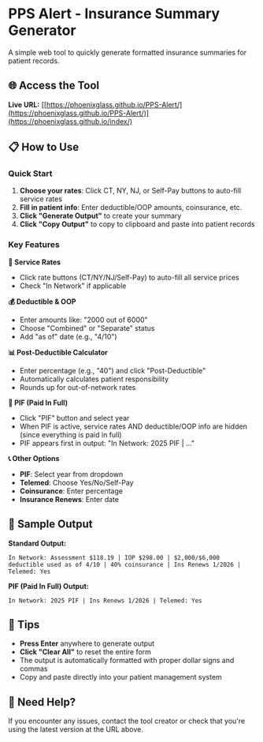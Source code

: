 # PPS Alert - Insurance Summary Generator

A simple web tool to quickly generate formatted insurance summaries for patient records.

## 🌐 Access the Tool
**Live URL:** [[https://phoenixglass.github.io/PPS-Alert/](https://phoenixglass.github.io/PPS-Alert/)](https://phoenixglass.github.io/index/)

## 📋 How to Use

### Quick Start
1. **Choose your rates**: Click CT, NY, NJ, or Self-Pay buttons to auto-fill service rates
2. **Fill in patient info**: Enter deductible/OOP amounts, coinsurance, etc.
3. **Click "Generate Output"** to create your summary
4. **Click "Copy Output"** to copy to clipboard and paste into patient records

### Key Features

**🏥 Service Rates**
- Click rate buttons (CT/NY/NJ/Self-Pay) to auto-fill all service prices
- Check "In Network" if applicable

**💰 Deductible & OOP**
- Enter amounts like: "2000 out of 6000" 
- Choose "Combined" or "Separate" status
- Add "as of" date (e.g., "4/10")

**📊 Post-Deductible Calculator**
- Enter percentage (e.g., "40") and click "Post-Deductible"
- Automatically calculates patient responsibility
- Rounds up for out-of-network rates

**🏥 PIF (Paid In Full)**
- Click "PIF" button and select year
- When PIF is active, service rates AND deductible/OOP info are hidden (since everything is paid in full)
- PIF appears first in output: "In Network: 2025 PIF | ..."

**📞 Other Options**
- **PIF**: Select year from dropdown
- **Telemed**: Choose Yes/No/Self-Pay
- **Coinsurance**: Enter percentage
- **Insurance Renews**: Enter date

## 📝 Sample Output

**Standard Output:**
```
In Network: Assessment $118.19 | IOP $298.00 | $2,000/$6,000 deductible used as of 4/10 | 40% coinsurance | Ins Renews 1/2026 | Telemed: Yes
```

**PIF (Paid In Full) Output:**
```
In Network: 2025 PIF | Ins Renews 1/2026 | Telemed: Yes
```

## 🚀 Tips
- **Press Enter** anywhere to generate output
- **Click "Clear All"** to reset the entire form
- The output is automatically formatted with proper dollar signs and commas
- Copy and paste directly into your patient management system

## 🔧 Need Help?
If you encounter any issues, contact the tool creator or check that you're using the latest version at the URL above.
